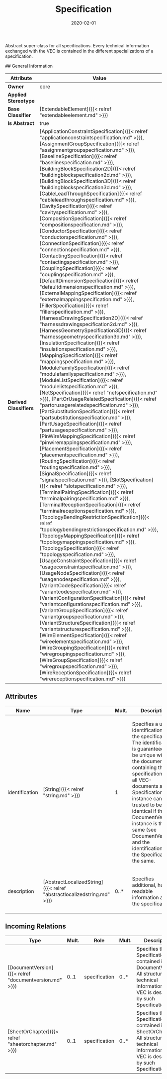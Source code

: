 ﻿---
title: Specification
toc: false
type: specs
date: "2020-02-01"
draft: false
specification: VEC
version: 1.2.0
documentType: "Recommendation"
elementType: Class
classes:
  - Specification
menu_name: vec-1.2.0
---
<p>Abstract super-class for all specifications. Every technical information exchanged with the VEC is contained in the different specializations of a specification.   </p>
## General Information

| Attribute               | Value |
|-------------------------|-------|
| **Owner**               | core |
| **Applied Stereotype**  |   |
| **Base Classifier**     | [ExtendableElement]({{< relref "extendableelement.md" >}})<br/>  |
| **Is Abstract**         | true |
| **Derived Classifiers** | [ApplicationConstraintSpecification]({{< relref "applicationconstraintspecification.md" >}}), [AssignmentGroupSpecification]({{< relref "assignmentgroupspecification.md" >}}), [BaselineSpecification]({{< relref "baselinespecification.md" >}}), [BuildingBlockSpecification2D]({{< relref "buildingblockspecification2d.md" >}}), [BuildingBlockSpecification3D]({{< relref "buildingblockspecification3d.md" >}}), [CableLeadThroughSpecification]({{< relref "cableleadthroughspecification.md" >}}), [CavitySpecification]({{< relref "cavityspecification.md" >}}), [CompositionSpecification]({{< relref "compositionspecification.md" >}}), [ConductorSpecification]({{< relref "conductorspecification.md" >}}), [ConnectionSpecification]({{< relref "connectionspecification.md" >}}), [ContactingSpecification]({{< relref "contactingspecification.md" >}}), [CouplingSpecification]({{< relref "couplingspecification.md" >}}), [DefaultDimensionSpecification]({{< relref "defaultdimensionspecification.md" >}}), [ExternalMappingSpecification]({{< relref "externalmappingspecification.md" >}}), [FillerSpecification]({{< relref "fillerspecification.md" >}}), [HarnessDrawingSpecification2D]({{< relref "harnessdrawingspecification2d.md" >}}), [HarnessGeometrySpecification3D]({{< relref "harnessgeometryspecification3d.md" >}}), [InsulationSpecification]({{< relref "insulationspecification.md" >}}), [MappingSpecification]({{< relref "mappingspecification.md" >}}), [ModuleFamilySpecification]({{< relref "modulefamilyspecification.md" >}}), [ModuleListSpecification]({{< relref "modulelistspecification.md" >}}), [NetSpecification]({{< relref "netspecification.md" >}}), [PartOrUsageRelatedSpecification]({{< relref "partorusagerelatedspecification.md" >}}), [PartSubstitutionSpecification]({{< relref "partsubstitutionspecification.md" >}}), [PartUsageSpecification]({{< relref "partusagespecification.md" >}}), [PinWireMappingSpecification]({{< relref "pinwiremappingspecification.md" >}}), [PlacementSpecification]({{< relref "placementspecification.md" >}}), [RoutingSpecification]({{< relref "routingspecification.md" >}}), [SignalSpecification]({{< relref "signalspecification.md" >}}), [SlotSpecification]({{< relref "slotspecification.md" >}}), [TerminalPairingSpecification]({{< relref "terminalpairingspecification.md" >}}), [TerminalReceptionSpecification]({{< relref "terminalreceptionspecification.md" >}}), [TopologyBendingRestrictionSpecification]({{< relref "topologybendingrestrictionspecification.md" >}}), [TopologyMappingSpecification]({{< relref "topologymappingspecification.md" >}}), [TopologySpecification]({{< relref "topologyspecification.md" >}}), [UsageConstraintSpecification]({{< relref "usageconstraintspecification.md" >}}), [UsageNodeSpecification]({{< relref "usagenodespecification.md" >}}), [VariantCodeSpecification]({{< relref "variantcodespecification.md" >}}), [VariantConfigurationSpecification]({{< relref "variantconfigurationspecification.md" >}}), [VariantGroupSpecification]({{< relref "variantgroupspecification.md" >}}), [VariantStructureSpecification]({{< relref "variantstructurespecification.md" >}}), [WireElementSpecification]({{< relref "wireelementspecification.md" >}}), [WireGroupingSpecification]({{< relref "wiregroupingspecification.md" >}}), [WireGroupSpecification]({{< relref "wiregroupspecification.md" >}}), [WireReceptionSpecification]({{< relref "wirereceptionspecification.md" >}}) |

## Attributes
|  Name  |  Type  |  Mult.  |  Description  |  Owning Classifier  |
|--------|--------|---------|---------------|--------------|
|identification | [String]({{< relref "string.md" >}}) | 1 | <p> Specifies a unique identification of the specification. The identification is guaranteed to be unique within the document containing the specification. For all VEC-documents a Specification-instance can be trusted to be identical if the DocumentVersion-instance is the same (see DocumentVersion) and the identification of the Specification is the same.      </p> | [Specification]({{< relref "specification.md" >}}) |
|description | [AbstractLocalizedString]({{< relref "abstractlocalizedstring.md" >}}) | 0..* | <p> Specifies additional, human readable information about the specification.      </p> | [Specification]({{< relref "specification.md" >}}) |

##  Incoming Relations
|    Type  |   Mult.  |   Role    |   Mult.   |   Description  |
|----------|----------|-----------|-----------|----------------|
| [DocumentVersion]({{< relref "documentversion.md" >}}) | 0..1 | specification | 0..* | Specifies the Specifications contained in the DocumentVersion. All structured, technical information in the VEC is described by such Specifications. |
| [SheetOrChapter]({{< relref "sheetorchapter.md" >}}) | 0..1 | specification | 0..* | Specifies the Specifications contained in the SheetOrChapter. All structured, technical information in the VEC is described by such Specifications. |
